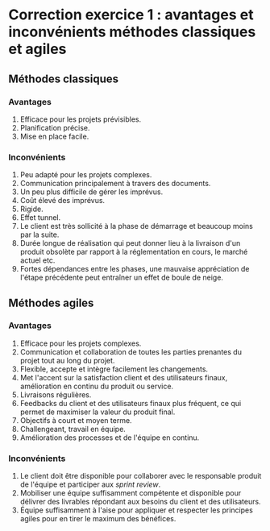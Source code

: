 # Correction exercice 1 : avantages et inconvénients méthodes classiques et agiles

## Méthodes classiques

### Avantages

1. Efficace pour les projets prévisibles.
2. Planification précise.
3. Mise en place facile.

### Inconvénients

1. Peu adapté pour les projets complexes.
2. Communication principalement à travers des documents.
3. Un peu plus difficile de gérer les imprévus.
4. Coût élevé des imprévus.
5. Rigide.
6. Effet tunnel.
7. Le client est très sollicité à la phase de démarrage et beaucoup moins par la suite.
8. Durée longue de réalisation qui peut donner lieu à la livraison d'un produit obsolète par rapport à la réglementation en cours, le marché actuel etc.
9. Fortes dépendances entre les phases, une mauvaise appréciation de l'étape précédente peut entraîner un effet de boule de neige.

## Méthodes agiles

### Avantages

1. Efficace pour les projets complexes.
2. Communication et collaboration de toutes les parties prenantes du projet tout au long du projet.
3. Flexible, accepte et intègre facilement les changements.
4. Met l'accent sur la satisfaction client et des utilisateurs finaux, amélioration en continu du produit ou service.
5. Livraisons régulières.
6. Feedbacks du client et des utilisateurs finaux plus fréquent, ce qui permet de maximiser la valeur du produit final.
7. Objectifs à court et moyen terme.
8. Challengeant, travail en équipe.
9. Amélioration des processes et de l'équipe en continu.

### Inconvénients

1. Le client doit être disponible pour collaborer avec le responsable produit de l'équipe et participer aux *sprint review*.
2. Mobiliser une équipe suffisamment compétente et disponible pour délivrer des livrables répondant aux besoins du client et des utilisateurs.
3. Équipe suffisamment à l'aise pour appliquer et respecter les principes agiles pour en tirer le maximum des bénéfices.